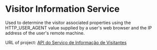 # Visitor Information Service
<p>Used to determine the visitor associated properties using the HTTP_USER_AGENT value supplied by a user's web browser and the IP address of the user's remote machine.</p>
<p>URL of project: <a target="_blank" href="http://www.robsonmartins.com/service/docs/visitor.php">API do Serviço de Informação de Visitantes</a></p>
